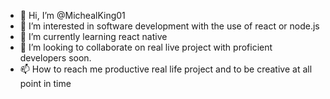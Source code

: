 - 👋 Hi, I’m @MichealKing01
- 👀 I’m interested in software development with the use of react or node.js
- 🌱 I’m currently learning react native
- 💞️ I’m looking to collaborate on real live project with proficient developers soon.
- 📫 How to reach me productive real life project and to be creative at all point in time

<!---
MichealKing01/MichealKing01 is a ✨ special ✨ repository because its `README.md` (this file) appears on your GitHub profile.
You can click the Preview link to take a look at your changes.
--->
